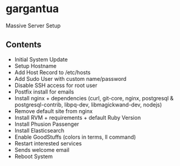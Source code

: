 # gargantua
Massive Server Setup

## Contents

- Initial System Update
- Setup Hostname
- Add Host Record to /etc/hosts
- Add Sudo User with custom name/password
- Disable SSH access for root user
- Postfix install for emails
- Install nginx + dependencies (curl, git-core, nginx, postgresql & postgresql-contrib, libpq-dev, libmagickwand-dev, nodejs)
- Remove default site from nginx
- Install RVM + requirements + default Ruby Version
- Install Phusion Passenger
- Install Elasticsearch
- Enable GoodStuffs (colors in terms, ll command)
- Restart interested services
- Sends welcome email
- Reboot System